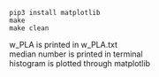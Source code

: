 ```
pip3 install matplotlib
make
make clean
```


w_PLA is printed in w_PLA.txt  
median number is printed in terminal  
histogram is plotted through matplotlib  